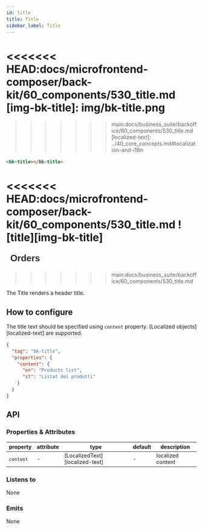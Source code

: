 ```yaml
---
id: title
title: Title
sidebar_label: Title
---
```

<!--
WARNING:
This file is automatically generated. Please edit the 'README' file of the corresponding component and run `yarn copy:docs`
-->

<<<<<<< HEAD:docs/microfrontend-composer/back-kit/60_components/530_title.md
[img-bk-title]: img/bk-title.png
=======

>>>>>>> main:docs/business_suite/backoffice/60_components/530_title.md
[localized-text]: ../40_core_concepts.md#localization-and-i18n



```html
<bk-title></bk-title>
```

<<<<<<< HEAD:docs/microfrontend-composer/back-kit/60_components/530_title.md
![title][img-bk-title]
=======
![title](img/bk-title.png)
>>>>>>> main:docs/business_suite/backoffice/60_components/530_title.md

The Title renders a header title.

## How to configure

The title text should be specified using `content` property. [Localized objects][localized-text] are supported.

```json
{
  "tag": "bk-title",
  "properties": {
    "content": {
      "en": "Products list",
      "it": "Listat dei prodotti"
    }
  }
}
```

## API

### Properties & Attributes

| property  | attribute | type                            | default | description       |
| --------- | --------- | ------------------------------- | ------- | ----------------- |
| `content` | -         | [LocalizedText][localized-text] | -       | localized content |

### Listens to

None

### Emits

None
